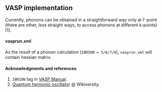 ## VASP implementation
Currently, phonons can be obtained in a straightforward way only at Γ-point (there are other, *less* straight ways, to access phonons at different k-points)[1].

#### vasprun.xml
As the result of a phonon calculation (```IBRION = 5/6/7/8```), ```vasprun.xml``` will contain hessian matrix.

#### Acknowledgments and references
1. ```IBRION``` tag in [VASP Manual](http://cms.mpi.univie.ac.at/vasp/vasp/IBRION_tag_NFREE_tag.html).
1. [Quantum harmonic oscillator](http://en.wikiversity.org/wiki/Quantum_harmonic_oscillator) @ Wikiversity.